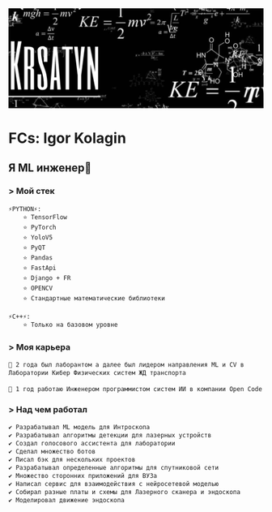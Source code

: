 <img src=".\src\img\head_body_1.jpg">


# FCs: Igor Kolagin 
##  Я ML инженер👋

### > Мой стек

    ⚡PYTHON⚡:
        ⭐ TensorFlow
        ⭐ PyTorch
        ⭐ YoloV5
        ⭐ PyQT 
        ⭐ Pandas
        ⭐ FastApi
        ⭐ Django + FR    
        ⭐ OPENCV
        ⭐ Стандартные математические библиотеки 

    ⚡C++⚡:
        ⭐ Только на базовом уровне

### > Моя карьера

    📌 2 года был лаборантом а далее был лидером направления ML и CV в Лаборатории Кибер Физических систем ЖД транспорта

    📌 1 год работаю Инженером программистом систем ИИ в компании Open Code


### > Над чем работал

    ✔️ Разрабатывал ML модель для Интроскопа
    ✔️ Разрабатывал алгоритмы детекции для лазерных устройств
    ✔️ Создал голосового ассистента для лаборатории
    ✔️ Сделал множество ботов 
    ✔️ Писал бэк для нескольких проектов
    ✔️ Разрабатывал определенные алгоритмы для спутниковой сети
    ✔️ Множество сторонних приложений для ВУЗа
    ✔️ Написал сервис для взаимодействия с нейросетевой моделью
    ✔️ Собирал разные платы и схемы для Лазерного сканера и эндоскопа
    ✔️ Моделировал движение эндоскопа